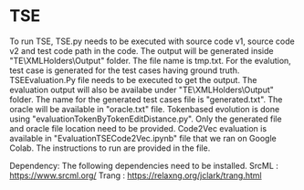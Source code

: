 # TSE
To run TSE, TSE.py needs to be executed with source code v1, source code v2 and test code path in the code. The output will be generated inside "TE\XMLHolders\Output" folder. The file name is tmp.txt. 
For the evalution, test case is generated for the test cases having ground truth. TSEEvaluation.Py file needs to be executed to get the output. The evaluation output will also be availabe under "TE\XMLHolders\Output" folder. The name for the generated test cases file is "generated.txt". The oracle will be available in "oracle.txt" file.
Tokenbased evolution is done using "evaluationTokenByTokenEditDistance.py". Only the generated file and oracle file location need to be provided.
Code2Vec evaluation is available in "EvaluationTSECode2Vec.ipynb" file that we ran on Google Colab. The instructions to run are provided in the file.


Dependency:
The following dependencies need to be installed.
SrcML : https://www.srcml.org/
Trang : https://relaxng.org/jclark/trang.html
